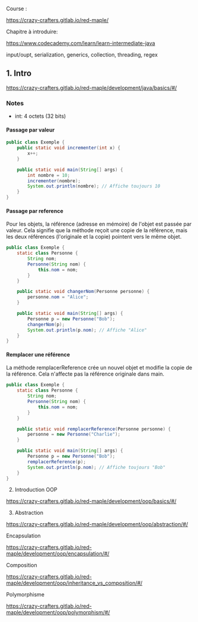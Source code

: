 
Course :

https://crazy-crafters.gitlab.io/red-maple/

Chapitre à introduire:

https://www.codecademy.com/learn/learn-intermediate-java

input/oupt, serialization, generics, collection, threading, regex


## 1. Intro 

https://crazy-crafters.gitlab.io/red-maple/development/java/basics/#/

### Notes

 - int: 4 octets (32 bits)


#### Passage par valeur

```java
public class Exemple {
    public static void incrementer(int x) {
        x++;
    }

    public static void main(String[] args) {
        int nombre = 10;
        incrementer(nombre);
        System.out.println(nombre); // Affiche toujours 10
    }
}
```


#### Passage par reference 


Pour les objets, la référence (adresse en mémoire) de l'objet est passée par valeur. Cela signifie que la méthode reçoit une copie de la référence, mais les deux références (l'originale et la copie) pointent vers le même objet.

```java
public class Exemple {
    static class Personne {
        String nom;
        Personne(String nom) {
            this.nom = nom;
        }
    }

    public static void changerNom(Personne personne) {
        personne.nom = "Alice";
    }

    public static void main(String[] args) {
        Personne p = new Personne("Bob");
        changerNom(p);
        System.out.println(p.nom); // Affiche "Alice"
    }
}
```

#### Remplacer une référence

La méthode remplacerReference crée un nouvel objet et modifie la copie de la référence. Cela n'affecte pas la référence originale dans main.

```java
public class Exemple {
    static class Personne {
        String nom;
        Personne(String nom) {
            this.nom = nom;
        }
    }

    public static void remplacerReference(Personne personne) {
        personne = new Personne("Charlie");
    }

    public static void main(String[] args) {
        Personne p = new Personne("Bob");
        remplacerReference(p);
        System.out.println(p.nom); // Affiche toujours "Bob"
    }
}
```

2. Introduction OOP

https://crazy-crafters.gitlab.io/red-maple/development/oop/basics/#/

3. Abstraction

https://crazy-crafters.gitlab.io/red-maple/development/oop/abstraction/#/

Encapsulation

https://crazy-crafters.gitlab.io/red-maple/development/oop/encapsulation/#/


Composition

https://crazy-crafters.gitlab.io/red-maple/development/oop/inheritance_vs_composition/#/

Polymorphisme

https://crazy-crafters.gitlab.io/red-maple/development/oop/polymorphism/#/
